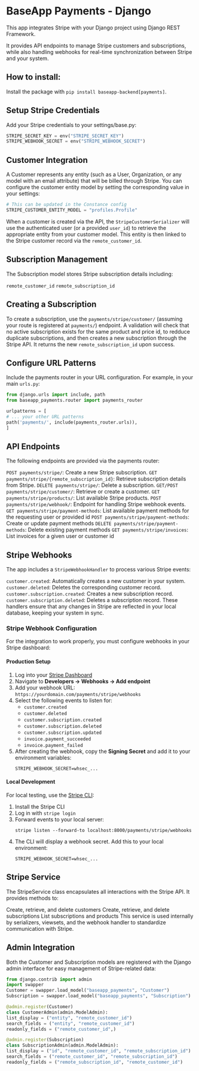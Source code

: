 # BaseApp Payments - Django

This app integrates Stripe with your Django project using Django REST Framework.

It provides API endpoints to manage Stripe customers and subscriptions, while also handling webhooks for real-time synchronization between Stripe and your system.

## How to install:

Install the package with `pip install baseapp-backend[payments]`.

## Setup Stripe Credentials

Add your Stripe credentials to your settings/base.py:

```python
STRIPE_SECRET_KEY = env("STRIPE_SECRET_KEY")
STRIPE_WEBHOOK_SECRET = env("STRIPE_WEBHOOK_SECRET")
```

## Customer Integration

A Customer represents any entity (such as a User, Organization, or any model with an email attribute) that will be billed through Stripe. You can configure the customer entity model by setting the corresponding value in your settings:

```python
# This can be updated in the Constance config
STRIPE_CUSTOMER_ENTITY_MODEL = "profiles.Profile"
```

When a customer is created via the API, the `StripeCustomerSerializer` will use the authenticated user (or a provided `user_id`) to retrieve the appropriate entity from your customer model. This entity is then linked to the Stripe customer record via the `remote_customer_id`.

## Subscription Management

The Subscription model stores Stripe subscription details including:

`remote_customer_id`
`remote_subscription_id`

## Creating a Subscription

To create a subscription, use the `payments/stripe/customer/` (assuming your route is registered at `payments/`) endpoint. A validation will check that no active subscription exists for the same product and price id, to redduce duplicate subscriptions, and then creates a new subscription through the Stripe API. It returns the new `remote_subscription_id` upon success.

## Configure URL Patterns

Include the payments router in your URL configuration. For example, in your main `urls.py`:

```python
from django.urls import include, path
from baseapp_payments.router import payments_router

urlpatterns = [
# ... your other URL patterns
path('payments/', include(payments_router.urls)),
]
```

## API Endpoints

The following endpoints are provided via the payments router:

`POST payments/stripe/`: Create a new Stripe subscription.
`GET payments/stripe/{remote_subscription_id}`: Retrieve subscription details from Stripe.
`DELETE payments/stripe/`: Delete a subscription.
`GET/POST payments/stripe/customer/`: Retrieve or create a customer.
`GET payments/stripe/products/`: List available Stripe products.
`POST payments/stripe/webhook/`: Endpoint for handling Stripe webhook events.
`GET payments/stripe/payment-methods`: List available payment methods for the requesting user or provided id 
`POST payments/stripe/payment-methods`: Create or update payment methods
`DELETE payments/stripe/payment-methods`: Delete existing payment methods
`GET payments/stripe/invoices`: List invoices for a given user or customer id

## Stripe Webhooks

The app includes a `StripeWebhookHandler` to process various Stripe events:

`customer.created`: Automatically creates a new customer in your system.
`customer.deleted`: Deletes the corresponding customer record.
`customer.subscription.created`: Creates a new subscription record.
`customer.subscription.deleted`: Deletes a subscription record.
These handlers ensure that any changes in Stripe are reflected in your local database, keeping your system in sync.

### Stripe Webhook Configuration

For the integration to work properly, you must configure webhooks in your Stripe dashboard:

#### Production Setup

1. Log into your [Stripe Dashboard](https://dashboard.stripe.com)
2. Navigate to **Developers → Webhooks → Add endpoint**
3. Add your webhook URL: `https://yourdomain.com/payments/stripe/webhooks`
4. Select the following events to listen for:
   - `customer.created`
   - `customer.deleted`
   - `customer.subscription.created`
   - `customer.subscription.deleted`
   - `customer.subscription.updated`
   - `invoice.payment_succeeded`
   - `invoice.payment_failed`
5. After creating the webhook, copy the **Signing Secret** and add it to your environment variables:
   ```
   STRIPE_WEBHOOK_SECRET=whsec_...
   ```

#### Local Development

For local testing, use the [Stripe CLI](https://stripe.com/docs/stripe-cli):

1. Install the Stripe CLI
2. Log in with `stripe login`
3. Forward events to your local server:
   ```
   stripe listen --forward-to localhost:8000/payments/stripe/webhooks
   ```
4. The CLI will display a webhook secret. Add this to your local environment:
   ```
   STRIPE_WEBHOOK_SECRET=whsec_...
   ```


## Stripe Service

The StripeService class encapsulates all interactions with the Stripe API. It provides methods to:

Create, retrieve, and delete customers
Create, retrieve, and delete subscriptions
List subscriptions and products
This service is used internally by serializers, viewsets, and the webhook handler to standardize communication with Stripe.

## Admin Integration

Both the Customer and Subscription models are registered with the Django admin interface for easy management of Stripe-related data:

```python
from django.contrib import admin
import swapper
Customer = swapper.load_model("baseapp_payments", "Customer")
Subscription = swapper.load_model("baseapp_payments", "Subscription")

@admin.register(Customer)
class CustomerAdmin(admin.ModelAdmin):
list_display = ("entity", "remote_customer_id")
search_fields = ("entity", "remote_customer_id")
readonly_fields = ("remote_customer_id",)

@admin.register(Subscription)
class SubscriptionAdmin(admin.ModelAdmin):
list_display = ("id", "remote_customer_id", "remote_subscription_id")
search_fields = ("remote_customer_id", "remote_subscription_id")
readonly_fields = ("remote_subscription_id", "remote_customer_id")
```
